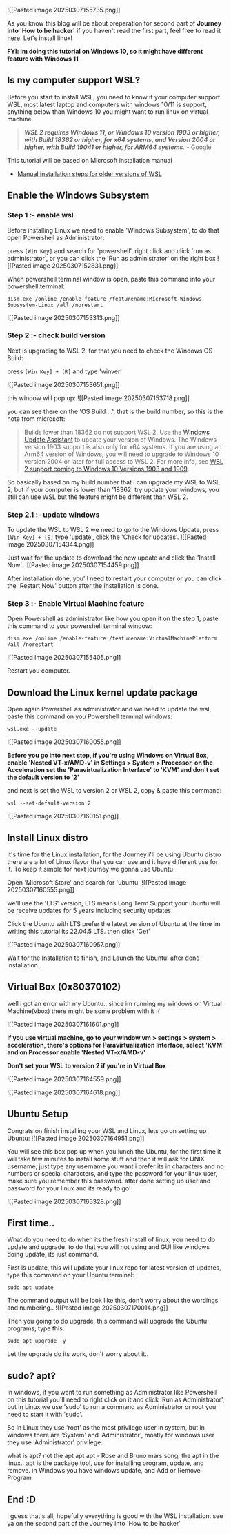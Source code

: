 ![[Pasted image 20250307155735.png]]

As you know this blog will be about preparation for second part of **Journey into 'How to be hacker'** if you haven't read the first part, feel free to read it [here](https://tinyurl.com/P1-journey). Let's install linux!

**FYI: im doing this tutorial on Windows 10, so it might have different feature with Windows 11**
## Is my computer support WSL?
Before you start to install WSL, you need to know if your computer support WSL, most latest laptop and computers with windows 10/11 is support, anything below than Windows 10 you might want to run linux on virtual machine.

> ***WSL 2 requires Windows 11, or Windows 10 version 1903 or higher, with Build 18362 or higher, for x64 systems, and Version 2004 or higher, with Build 19041 or higher, for ARM64 systems**.* - Google


This tutorial will be based on Microsoft installation manual
- [Manual installation steps for older versions of WSL](https://learn.microsoft.com/en-us/windows/wsl/install-manual)


## Enable the Windows Subsystem

### Step 1 :- enable wsl
Before installing Linux we need to enable 'Windows Subsystem', to do that open Powershell as Administrator:

press `[Win Key]` and search for 'powershell', right click and click 'run as administrator', or you can click the 'Run as administrator' on the right box
![[Pasted image 20250307152831.png]]

When powershell terminal window is open, paste this command into your powershell terminal:
```
dism.exe /online /enable-feature /featurename:Microsoft-Windows-Subsystem-Linux /all /norestart
```
![[Pasted image 20250307153313.png]]

### Step 2 :- check build version
Next is upgrading to WSL 2, for that you need to check the Windows OS Build:

press `[Win Key] + [R]` and type 'winver'

![[Pasted image 20250307153651.png]]

this window will pop up:
![[Pasted image 20250307153718.png]]

you can see there on the  'OS Build ...', that is the build number, so this is the note from microsoft:

> Builds lower than 18362 do not support WSL 2. Use the [Windows Update Assistant](https://www.microsoft.com/software-download/windows10) to update your version of Windows. The Windows version 1903 support is also only for x64 systems. If you are using an Arm64 version of Windows, you will need to upgrade to Windows 10 version 2004 or later for full access to WSL 2. For more info, see [WSL 2 support coming to Windows 10 Versions 1903 and 1909](https://devblogs.microsoft.com/commandline/wsl-2-support-is-coming-to-windows-10-versions-1903-and-1909).

So basically based on my build number that i can upgrade my WSL to WSL 2, but if your computer is lower than '18362' try update your windows, you still can use WSL but the feature might be different than WSL 2.

### Step 2.1 :- update windows
To update the WSL to WSL 2 we need to go to the Windows Update, press `[Win Key] + [S]` type 'update', click the 'Check for updates'.
![[Pasted image 20250307154344.png]]

Just wait for the update to download the new update and click the 'Install Now'.
![[Pasted image 20250307154459.png]]

After installation done, you'll need to restart your computer or you can click the 'Restart Now' button after the installation is done.

### Step 3 :- Enable Virtual Machine feature
Open Powershell as administrator like how you open it on the step 1, paste this command to your powershell terminal window:
```
dism.exe /online /enable-feature /featurename:VirtualMachinePlatform /all /norestart
```
![[Pasted image 20250307155405.png]]

Restart you computer.

## Download the Linux kernel update package
Open again Powershell as administrator and we need to update the wsl, paste this command on you Powershell terminal windows:
```
wsl.exe --update
```
![[Pasted image 20250307160055.png]]

**Before you go into next step, if you're using Windows on Virtual Box, enable 'Nested VT-x/AMD-v' in Settings > System > Processor, on the Acceleration set the 'Paravirtualization Interface' to 'KVM' and don't set the default version to '2'**

and next is set the WSL to version 2 or WSL 2, copy & paste this command:
```
wsl --set-default-version 2
```
![[Pasted image 20250307160151.png]]

## Install Linux distro
It's time for the Linux installation, for the Journey i'll be using Ubuntu distro there are a lot of Linux flavor that you can use and it have different use for it. To keep it simple for next journey we gonna use Ubuntu

Open 'Microsoft Store' and search for 'ubuntu'
![[Pasted image 20250307160555.png]]

we'll use the 'LTS' version, LTS means Long Term Support your ubuntu will be receive updates for 5 years including security updates.

Click the Ubuntu with LTS prefer the latest version of Ubuntu at the time im writing this tutorial its 22.04.5 LTS. then click 'Get'

![[Pasted image 20250307160957.png]]

Wait for the Installation to finish, and Launch the Ubuntu! after done installation..

## Virtual Box (0x80370102)

well i got an error with my Ubuntu.. since im running my windows on Virtual Machine(vbox) there might be some problem with it :(

![[Pasted image 20250307161601.png]]

**if you use virtual machine, go to your window vm > settings > system > acceleration, there's options for Paravirtualization Interface, select 'KVM' and on Processor enable 'Nested VT-x/AMD-v'**

**Don't set your WSL to version 2 if you're in Virtual Box**

![[Pasted image 20250307164559.png]]

![[Pasted image 20250307164618.png]]

## Ubuntu Setup
Congrats on finish installing your WSL and Linux, lets go on setting up Ubuntu:
![[Pasted image 20250307164951.png]]

You will see this box pop up when you lunch the Ubuntu, for the first time it will take few minutes to install some stuff and then it will ask for UNIX username, just type any username you want i prefer its in characters and no numbers or special characters, and type the password for your linux user, make sure you remember this password. after done setting up user and password for your linux and its ready to go!

![[Pasted image 20250307165328.png]]
## First time..
What do you need to do when its the fresh install of linux, you need to do update and upgrade. to do that you will not using and GUI like windows doing update, its just command.

First is update, this will update your linux repo for latest version of updates, type this command on your Ubuntu terminal:
```
sudo apt update
```

The command output will be look like this, don't worry about the wordings and numbering..
![[Pasted image 20250307170014.png]]

Then you going to do upgrade, this command will upgrade the Ubuntu programs, type this:
```
sudo apt upgrade -y
```
Let the upgrade do its work, don't worry about it..

## sudo? apt?
In windows, if you want to run something as Administrator like Powershell on this tutorial you'll need to right click on it and click 'Run as Administrator', but in Linux we use 'sudo' to run a command as Administrator or root you need to start it with 'sudo'.

So in Linux they use 'root' as the most privilege user in system, but in windows there are 'System' and 'Administrator', mostly for windows user they use 'Administrator' privilege.

what is apt? not the apt apt apt - Rose and Bruno mars song, the apt in the linux.. apt is the package tool, use for installing program, update, and remove. in Windows you have windows update, and Add or Remove Program

## End :D
i guess that's all, hopefully everything is good with the WSL installation. see ya on the second part of the Journey into 'How to be hacker'